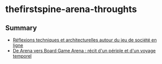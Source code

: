 # thefirstspine-arena-throughts

## Summary

* [Réflexions techniques et architecturelles autour du jeu de société en ligne](core.md)
* [De Arena vers Board Game Arena : récit d'un périple et d'un voyage temporel](bga.md)
